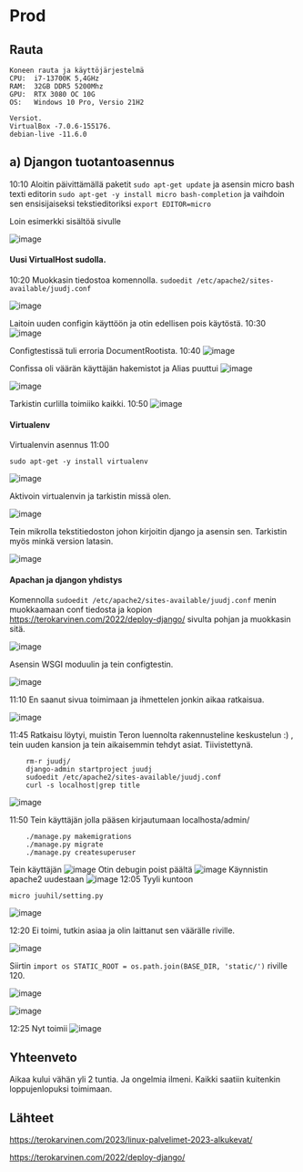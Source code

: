 # Prod

## Rauta

    Koneen rauta ja käyttöjärjestelmä
    CPU:  i7-13700K 5,4GHz
    RAM:  32GB DDR5 5200Mhz
    GPU:  RTX 3080 OC 10G
    OS:   Windows 10 Pro, Versio 21H2
    
    Versiot. 
    VirtualBox -7.0.6-155176.
    debian-live -11.6.0
    

## a) Djangon tuotantoasennus
10:10
Aloitin päivittämällä paketit ``sudo apt-get update`` ja asensin micro bash texti editorin ``sudo apt-get -y install micro bash-completion`` ja vaihdoin sen ensisijaiseksi tekstieditoriksi ``export EDITOR=micro``

Loin esimerkki sisältöä sivulle

![image](https://user-images.githubusercontent.com/122887067/222375625-90b70d52-e4bb-4f3d-a569-a05cd7b580ac.png)

#### Uusi VirtualHost sudolla.
10:20
Muokkasin tiedostoa komennolla.
``sudoedit /etc/apache2/sites-available/juudj.conf``

![image](https://user-images.githubusercontent.com/122887067/222376887-389a9834-4f03-4a80-8a45-54d9d565cec0.png)

Laitoin uuden configin käyttöön ja otin edellisen pois käytöstä.
10:30
![image](https://user-images.githubusercontent.com/122887067/222378153-acd25020-4fcf-468a-a118-46ac67eae001.png)

Configtestissä tuli erroria DocumentRootista.
10:40
![image](https://user-images.githubusercontent.com/122887067/222379002-534a0bfb-0312-47bc-b0fb-85ca6d46fda6.png)

Confissa oli väärän käyttäjän hakemistot ja Alias puuttui 
![image](https://user-images.githubusercontent.com/122887067/222380166-4271c8b4-1867-40fd-8edc-0c13b9c784a8.png)

![image](https://user-images.githubusercontent.com/122887067/222379049-014adf12-5bbb-4a73-9661-fad8eddb5467.png)

Tarkistin curlilla toimiiko kaikki. 10:50
![image](https://user-images.githubusercontent.com/122887067/222381169-01cc299b-7359-46b1-9c22-21eacdf65ca9.png)

#### Virtualenv
Virtualenvin asennus 11:00

``sudo apt-get -y install virtualenv``

![image](https://user-images.githubusercontent.com/122887067/222382192-878a6eb7-c7d7-456d-9e1d-a8269d5a5569.png)

Aktivoin virtualenvin ja tarkistin missä olen.

![image](https://user-images.githubusercontent.com/122887067/222382448-4c86b9db-a87c-4ac6-864e-1029a2b4dad0.png)

Tein mikrolla tekstitiedoston johon kirjoitin django ja asensin sen. Tarkistin myös minkä version latasin.

![image](https://user-images.githubusercontent.com/122887067/222382926-c708558b-e60c-4d12-95d9-aeadc482e8c7.png)

#### Apachan ja djangon yhdistys

Komennolla ``sudoedit /etc/apache2/sites-available/juudj.conf`` menin muokkaamaan conf tiedosta ja kopion https://terokarvinen.com/2022/deploy-django/ sivulta pohjan ja muokkasin sitä.

![image](https://user-images.githubusercontent.com/122887067/222387695-be74ebcf-550b-41b7-8a6b-6a98e5b48e14.png)

Asensin WSGI moduulin ja tein configtestin.

![image](https://user-images.githubusercontent.com/122887067/222384240-521acbd6-e7d4-41cd-9dc3-de7fd20a58c6.png)

11:10
En saanut sivua toimimaan ja ihmettelen jonkin aikaa ratkaisua.

![image](https://user-images.githubusercontent.com/122887067/222391100-3e436de7-983e-4ba6-8d88-9141b6fc564d.png)

11:45
Ratkaisu löytyi, muistin Teron luennolta rakennusteline keskustelun :) , tein uuden kansion ja tein aikaisemmin tehdyt asiat. Tiivistettynä.

        rm-r juudj/
        django-admin startproject juudj
        sudoedit /etc/apache2/sites-available/juudj.conf
        curl -s localhost|grep title
        
![image](https://user-images.githubusercontent.com/122887067/222393168-cc0c39e5-52fa-4d70-9943-4e1117244ca4.png)

11:50
Tein käyttäjän jolla pääsen kirjautumaan localhosta/admin/

        ./manage.py makemigrations
        ./manage.py migrate
        ./manage.py createsuperuser

Tein käyttäjän
![image](https://user-images.githubusercontent.com/122887067/222395212-133ef18b-941f-4ce0-9bab-fa3f5b4744ab.png)
Otin debugin poist päältä
![image](https://user-images.githubusercontent.com/122887067/222395835-39a60b2f-c297-4625-814c-871f98df10e2.png)
Käynnistin apache2 uudestaan
![image](https://user-images.githubusercontent.com/122887067/222396362-a22de406-6713-41db-9652-6de42dd5427b.png)
12:05 Tyyli kuntoon

``micro juuhil/setting.py``

![image](https://user-images.githubusercontent.com/122887067/222398373-f44d24fa-17fe-4d07-ab2b-acf7bd13f1e1.png)

12:20
Ei toimi, tutkin asiaa ja olin laittanut sen väärälle riville. 

![image](https://user-images.githubusercontent.com/122887067/222401254-c098f250-feea-4827-a805-e561da1697af.png)

Siirtin ``import os
STATIC_ROOT = os.path.join(BASE_DIR, 'static/')`` riville 120.

![image](https://user-images.githubusercontent.com/122887067/222401482-ae439711-8923-4a8d-9089-c623a3281a46.png)

![image](https://user-images.githubusercontent.com/122887067/222401624-1f60b762-dd95-4d43-bb68-7d3ef08dd146.png)

12:25 
Nyt toimii 
![image](https://user-images.githubusercontent.com/122887067/222401753-add72049-35cf-4f54-a151-eb559f7fdd48.png)

## Yhteenveto
Aikaa kului vähän yli 2 tuntia. Ja ongelmia ilmeni. Kaikki saatiin kuitenkin loppujenlopuksi toimimaan.

## Lähteet

https://terokarvinen.com/2023/linux-palvelimet-2023-alkukevat/

https://terokarvinen.com/2022/deploy-django/
